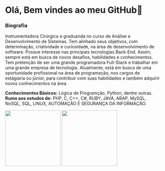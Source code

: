 # Olá, Bem vindes ao meu GitHub👋

### Biografia

Instrumentadora Cirúrgica e graduanda no curso de Análise e Desenvolvimento de Sistemas. Tem alinhado seus objetivos, com determinação, criatividade e curiosidade, na área de desenvolvimento de software. Possue interesse nas principais tecnologias Back-End. Assim, sempre está em busca de novos desafios, habilidades e conhecimentos. Tem pretenção de ser uma grande programadora Full-Stack e trabalhar em uma grande empresa de tecnologia. Atualmente, está em busca de uma oportunidade profissional na área de programação, nos cargos de estágiaria ou júnior, para contribuir com suas habilidades e também adquirir novos conhecimentos na área.

<b>Conhecimentos Básicos:</b> Lógica de Programção, Python, dentre outras. <br>
<b>Rumo aos estudos de:</b> PHP, C, C++, C#, RUBY, JAVA, ABAP, MySQL, NoSQL, SQL, LINUX, AUTOMAÇÃO E SEGURANÇA DA INFORMAÇÃO. 
</div>

<div>
<img height="180em" src="https://github-readme-stats.vercel.app/api?username=meaeduarda&show_icons-true&theme=midnight-purple&include_all_commits=true&count_private=true"/>
<img height="180em" src="http://github-readme-stats.vercel.app/api/top-langs?username=meaeduarda&layout=compact&langs_count=16&theme=midnight-purple"/>
</div>

